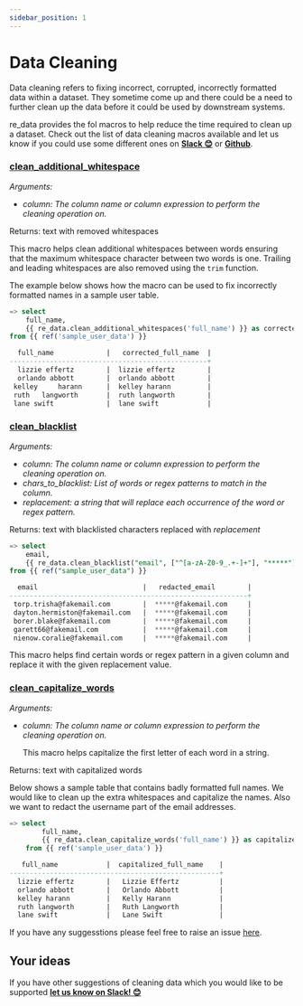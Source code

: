 ```yaml
---
sidebar_position: 1
---
```


# Data Cleaning

Data cleaning refers to fixing incorrect, corrupted, incorrectly formatted data within a dataset. They sometime come up and there could be a need to further clean up the data before it could be used by downstream systems.

re_data provides the fol macros to help reduce the time required to clean up a dataset. Check out the list of data cleaning macros available and let us know if you could use some different ones on **[Slack 😊](https://www.getre.io/slack)** or **[Github](https://github.com/re-data/re-data/issues/new?assignees=&labels=&template=macro_request.md&title=%5BMACRO%5D)**.

### [clean_additional_whitespace](https://re-data.github.io/dbt-re-data/#!/macro/macro.re_data.clean_additional_whitespaces)
*Arguments:*
- *column: The column name or column expression to perform the cleaning operation on.*

Returns: text with removed whitespaces

This macro helps clean additional whitespaces between words ensuring that the maximum whitespace character between two words is one. Trailing and leading whitespaces are also removed using the `trim` function.

The example below shows how the macro can be used to fix incorrectly formatted names in a sample user table.

```sql
=> select
    full_name,
    {{ re_data.clean_additional_whitespaces('full_name') }} as corrected_full_name
from {{ ref('sample_user_data') }}

  full_name             |   corrected_full_name  |   
-------------------------------------------------+
  lizzie effertz        |  lizzie effertz        |
  orlando abbott        |  orlando abbott        |
 kelley     harann      |  kelley harann         |
 ruth   langworth       |  ruth langworth        |
 lane swift             |  lane swift            |
```
### [clean_blacklist](https://re-data.github.io/dbt-re-data/#!/macro/macro.re_data.clean_blacklist)
*Arguments:*
- *column: The column name or column expression to perform the cleaning operation on.*
- *chars_to_blacklist: List of words or regex patterns to match in the column.*
- *replacement: a string that will replace each occurrence of the word or regex pattern.*

Returns: text with blacklisted characters replaced with *replacement*

```sql
=> select 
    email,
    {{ re_data.clean_blacklist("email", ["^[a-zA-Z0-9_.+-]+"], "*****") }} as redacted_email 
from {{ ref("sample_user_data") }}

  email                          |   redacted_email        |   
-----------------------------------------------------------+
 torp.trisha@fakemail.com        |  *****@fakemail.com     |
 dayton.hermiston@fakemail.com   |  *****@fakemail.com     |
 borer.blake@fakemail.com        |  *****@fakemail.com     |
 garett66@fakemail.com           |  *****@fakemail.com     |
 nienow.coralie@fakemail.com     |  *****@fakemail.com     |
```

This macro helps find certain words or regex pattern in a given column and replace it with the given replacement value.
### [clean_capitalize_words](https://re-data.github.io/dbt-re-data/#!/macro/macro.re_data.clean_capitalize_words)
*Arguments:*
- *column: The column name or column expression to perform the cleaning operation on.*

    This macro helps capitalize the first letter of each word in a string.

Returns: text with capitalized words

Below shows a sample table that contains badly formatted full names. We would like to clean up the extra whitespaces and capitalize the names. Also we want to redact the username part of the email addresses.

```sql
=> select
        full_name,
        {{ re_data.clean_capitalize_words('full_name') }} as capitalized_full_name
    from {{ ref('sample_user_data') }}

   full_name            |  capitalized_full_name    |
----------------------------------------------------+
  lizzie effertz        |   Lizzie Effertz          |
  orlando abbott        |   Orlando Abbott          |
  kelley harann         |   Kelly Harann            |
  ruth langworth        |   Ruth Langworth          |
  lane swift            |   Lane Swift              |
```

If you have any suggesstions please feel free to raise an issue [here](https://github.com/re-data/re-data/issues).

## Your ideas

If you have other suggestions of cleaning data which you would like to be supported
**[let us know on Slack! 😊](https://www.getre.io/slack)**
